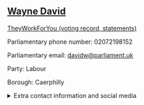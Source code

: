 ## <a href="https://members.parliament.uk/member/1398/contact">Wayne David</a>

<a href="https://www.theyworkforyou.com/mp/10842/wayne_david/caerphilly">TheyWorkForYou (voting record, statements)</a> 

Parliamentary phone number: 02072198152 

Parliamentary email: davidw@parliament.uk 

Party: Labour 

Borough: Caerphilly 

<details><summary>Extra contact information and social media</summary> 
<li>Website: https://www.waynedavid.co.uk</li>
<li>Twitter: https://twitter.com/WayneDavid_MP</li>
<li>Constituency office phone number: 02920881061</li>
<li>Constituency office email:</li>
<li>Facebook:</li>
<li>Instagram:</li>
<li>Youtube:</li>
<li>Linkedin:</li>
<li>Government department phone number:</li>
<li>Government department email:</li>
<li>Threads:</li>
<li>Party office phone number:</li>
<li>Party office email:</li>
<li>Tiktok:</li>
</details>